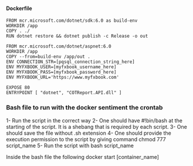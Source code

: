 
#### Dockerfile

    FROM mcr.microsoft.com/dotnet/sdk:6.0 as build-env
    WORKDIR /app
    COPY . ./
    RUN dotnet restore && dotnet publish -c Release -o out

    FROM mcr.microsoft.com/dotnet/aspnet:6.0
    WORKDIR /app
    COPY --from=build-env /app/out .
    ENV CONNECTION_STR=[pqsql_connection_string_here]
    ENV MYFXBOOK_USER=[myfxbook_username_here]
    ENV MYFXBOOK_PASS=[myfxbook_password_here]
    ENV MYFXBOOK_URL='https://www.myfxbook.com'

    EXPOSE 80
    ENTRYPOINT [ "dotnet", "COTReport.API.dll" ]


### Bash file to run with the docker sentiment the crontab
1- Run the script in the correct way
2- One should have #!bin/bash at the starting of the script. It is a shebang that is required by each script.
3- One should save the file without .sh extension
4- One should provide the execution permission to the script by giving command chmod 777 script_name
5- Run the script with bash script_name

Inside the bash file the following
docker start [container_name]

